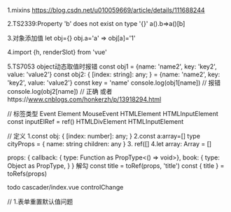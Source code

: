 1.mixins
https://blog.csdn.net/u010059669/article/details/111688244

2.TS2339:Property 'b' does not exist on type '{}'
  a().b=>a()[b]

3.对象添加值
 let obj={}  obj.a='a' => obj[a]='1'

4.import {h, renderSlot} from 'vue'

5.TS7053 object动态取值时报错
const obj1 = {name: 'name2', key: 'key2', value: 'value2'}
const obj2: { [index: string]: any; } = {name: 'name2', key: 'key2', value: 'value2'}
const key =  'name'
console.log(obj1[name]) // 报错
console.log(obj2[name]) // 正确
或者https://www.cnblogs.com/honkerzh/p/13918294.html


// 标签类型
Event
Element
MouseEvent
HTMLElement
HTMLInputElement   const inputElRef = ref<HTMLInputElement>()
HTMLDivElement
HTMLInputElement

// 定义
1.const obj: { [index: number]: any; }
2.const a:array<pro>=[]
type cityProps = {
name: string
children: any
}
3. ref<any>([]
4.let array: Array<any> = []

props: {
callback: {
type: Function as PropType<() => void>},
book: {
type: Object as PropType<Book>,
}
}
解勾
const title = toRef(props, 'title')
const { title } = toRefs(props)

todo
cascader/index.vue controlChange

// 
1.表单重置默认值问题

